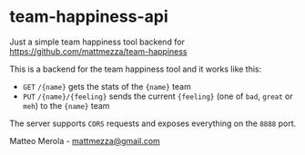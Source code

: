 # team-happiness-api
Just a simple team happiness tool backend for https://github.com/mattmezza/team-happiness

This is a backend for the team happiness tool and it works like this:

- `GET` `/{name}` gets the stats of the `{name}` team
- `PUT` `/{name}/{feeling}` sends the current `{feeling}` (one of `bad`, `great` or `meh`) to the `{name}` team

The server supports `CORS` requests and exposes everything on the `8888` port.


Matteo Merola - <mattmezza@gmail.com>

